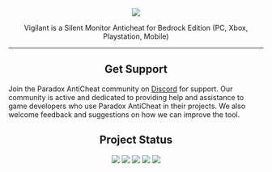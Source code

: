 <div align="center">
  <img src="https://i.imgur.com/dek0RAu.png">
  <p>Vigilant is a Silent Monitor Anticheat for Bedrock Edition (PC, Xbox, Playstation, Mobile)</p>
</div>

<hr>
<div align="left">
  <div align="center">
    <h2>Get Support</h2>
  </div>
  <p>Join the Paradox AntiCheat community on <a href="https://discord.gg/qVd53N2xhq">Discord</a> for support. Our community is active and dedicated to providing help and assistance to game developers who use Paradox AntiCheat in their projects. We also welcome feedback and suggestions on how we can improve the tool.</p>
</div>

<div align="center">
  <h2>Project Status</h2>
  <img src="https://img.shields.io/github/downloads/Shall0e/VIGILANT/total?style=for-the-badge">
  <img src="https://img.shields.io/github/star-count/m/Shall0e/VIGILANT?style=for-the-badge">
  <img src="https://img.shields.io/github/commit-activity/m/Shall0e/VIGILANT?style=for-the-badge">
  <img src="https://img.shields.io/github/last-commit/Shall0e/VIGILANT?style=for-the-badge">
  <img src="https://img.shields.io/github/license/Shall0e/VIGILANT?style=for-the-badge">
</div>
